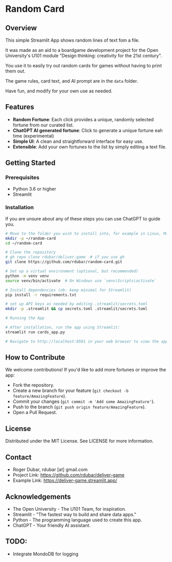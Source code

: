 # Random Card

## Overview

This simple Streamlit App shows random lines of text fom a file. 

It was made as an aid to a boardgame development project for the Open University's U101 module "Design thinking: creativity for the 21st century". 

You use it to easily try out random cards for games without having to print them out.

The game rules, card text, and AI prompt are in the `data` folder.

Have fun, and modify for your own use as needed.

## Features

- **Random Fortune**: Each click provides a unique, randomly selected fortune from our curated list.
- **ChatGPT AI generated fortune**: Click to generate a unique fortune eah time (experimental)
- **Simple UI**: A clean and straightforward interface for easy use.
- **Extensible**: Add your own fortunes to the list by simply editing a text file.

## Getting Started

### Prerequisites

- Python 3.6 or higher
- Streamlit

### Installation

If you are unsure about any of these steps you can use ChatGPT to guide you. 

```sh
# Move to the folder you wish to install into, for example in Linux, MacOS or Windows with WSL2:
mkdir -p ~/random-card
cd ~/random-card

# Clone the repository
# gh repo clone rdubar/deliver-game  # if you use gh
git clone https://github.com/rdubar/random-card.git

# Set up a virtual environment (optional, but recommended)
python -m venv venv
source venv/bin/activate  # On Windows use `venv\Scripts\activate`

# Install dependencies (nb: keep minimal for Streamlit)
pip install -r requirements.txt

# set up API keys as needed by editing .streamlit/secrets.toml
mkdir -p .streamlit && cp secrets.toml .streamlit/secrets.toml

# Running the App

# After installation, run the app using Streamlit:
streamlit run cards_app.py

# Navigate to http://localhost:8501 in your web browser to view the app.
```
## How to Contribute
We welcome contributions! If you'd like to add more fortunes or improve the app:

* Fork the repository.
* Create a new branch for your feature (`git checkout -b feature/AmazingFeature`).
* Commit your changes (`git commit -m 'Add some AmazingFeature'`).
* Push to the branch (`git push origin feature/AmazingFeature`).
* Open a Pull Request.

## License
Distributed under the MIT License. See LICENSE for more information.

## Contact
* Roger Dubar, rdubar [at] gmail.com
* Project Link: https://github.com/rdubar/deliver-game
* Example Link: https://deliver-game.streamlit.app/

## Acknowledgements
* The Open University - The U101 Team, for inspiration.
* Streamlit - "The fastest way to build and share data apps."
* Python - The programming language used to create this app.
* ChatGPT - Your friendly AI assistant.

## TODO:

* Integrate MondoDB for logging

